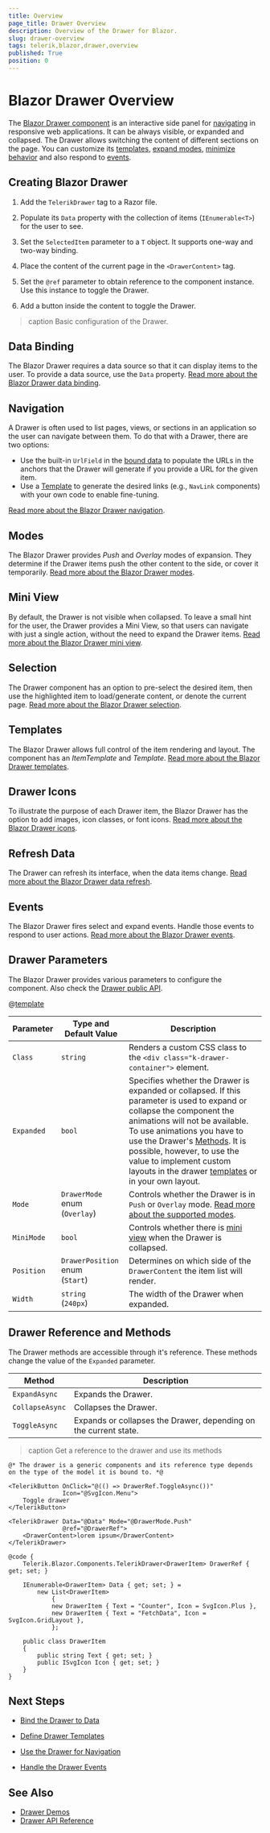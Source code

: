 ```yaml
---
title: Overview
page_title: Drawer Overview
description: Overview of the Drawer for Blazor.
slug: drawer-overview
tags: telerik,blazor,drawer,overview
published: True
position: 0
---
```


# Blazor Drawer Overview

The <a href="https://www.telerik.com/blazor-ui/drawer" target="_blank">Blazor Drawer component</a> is an interactive side panel for [navigating](slug:drawer-navigation) in responsive web applications. It can be always visible, or expanded and collapsed. The Drawer allows switching the content of different sections on the page. You can customize its [templates](slug:drawer-templates), [expand modes](slug:drawer-modes), [minimize behavior](slug:drawer-mini-mode) and also respond to [events](slug:drawer-events).

## Creating Blazor Drawer

1. Add the `TelerikDrawer` tag to a Razor file.

1. Populate its `Data` property with the collection of items (`IEnumerable<T>`) for the user to see.

3. Set the `SelectedItem` parameter to a `T` object. It supports one-way and two-way binding.

4. Place the content of the current page in the `<DrawerContent>` tag.

5. Set the `@ref` parameter to obtain reference to the component instance. Use this instance to toggle the Drawer.

6. Add a button inside the content to toggle the Drawer.

>caption Basic configuration of the Drawer.

<demo metaUrl="client/drawer/overview/" height="420"></demo>

## Data Binding

The Blazor Drawer requires a data source so that it can display items to the user. To provide a data source, use the `Data` property. [Read more about the Blazor Drawer data binding](slug:drawer-data-binding).

## Navigation

A Drawer is often used to list pages, views, or sections in an application so the user can navigate between them. To do that with a Drawer, there are two options:

* Use the built-in `UrlField` in the [bound data](slug:drawer-data-binding) to populate the URLs in the anchors that the Drawer will generate if you provide a URL for the given item.
* Use a [Template](slug:drawer-templates) to generate the desired links (e.g., `NavLink` components) with your own code to enable fine-tuning.

[Read more about the Blazor Drawer navigation](slug:drawer-navigation).

## Modes

The Blazor Drawer provides *Push* and *Overlay* modes of expansion. They determine if the Drawer items push the other content to the side, or cover it temporarily. [Read more about the Blazor Drawer modes](slug:drawer-modes).

## Mini View

By default, the Drawer is not visible when collapsed. To leave a small hint for the user, the Drawer provides a Mini View, so that users can navigate with just a single action, without the need to expand the Drawer items. [Read more about the Blazor Drawer mini view](slug:drawer-mini-mode).

## Selection

The Drawer component has an option to pre-select the desired item, then use the highlighted item to load/generate content, or denote the current page. [Read more about the Blazor Drawer selection](slug:drawer-selection).

## Templates

The Blazor Drawer allows full control of the item rendering and layout. The component has an *ItemTemplate* and *Template*. [Read more about the Blazor Drawer templates](slug:drawer-templates).

## Drawer Icons

To illustrate the purpose of each Drawer item, the Blazor Drawer has the option to add images, icon classes, or font icons. [Read more about the Blazor Drawer icons](slug:drawer-icons).

## Refresh Data

The Drawer can refresh its interface, when the data items change. [Read more about the Blazor Drawer data refresh](slug:drawer-refresh-data).

## Events

The Blazor Drawer fires select and expand events. Handle those events to respond to user actions. [Read more about the Blazor Drawer events](slug:drawer-events).

## Drawer Parameters

The Blazor Drawer provides various parameters to configure the component. Also check the [Drawer public API](slug:Telerik.Blazor.Components.TelerikDrawer-1).

@[template](/_contentTemplates/common/parameters-table-styles.md#table-layout)

| Parameter | Type and Default Value | Description |
| --- | --- | --- |
| `Class` | `string` | Renders a custom CSS class to the `<div class="k-drawer-container">` element. |
| `Expanded` | `bool` | Specifies whether the Drawer is expanded or collapsed. If this parameter is used to expand or collapse the component the animations will not be available. To use animations you have to use the Drawer's [Methods](#drawer-reference-and-methods). It is possible, however, to use the value to implement custom layouts in the drawer [templates](slug:drawer-templates) or in your own layout.|
| `Mode` | `DrawerMode` enum <br /> (`Overlay`) | Controls whether the Drawer is in `Push` or `Overlay` mode. [Read more about the supported modes](slug:drawer-modes). |
| `MiniMode` | `bool` | Controls whether there is [mini view](slug:drawer-mini-mode) when the Drawer is collapsed. |
| `Position` | `DrawerPosition` enum <br /> (`Start`) | Determines on which side of the `DrawerContent` the item list will render. |
| `Width` | `string` <br /> (`240px`) | The width of the Drawer when expanded. |

## Drawer Reference and Methods

The Drawer methods are accessible through it's reference. These methods change the value of the `Expanded` parameter.

| Method | Description |
| --- | --- |
| `ExpandAsync` | Expands the Drawer. |
| `CollapseAsync` | Collapses the Drawer. |
| `ToggleAsync` | Expands or collapses the Drawer, depending on the current state. |

>caption Get a reference to the drawer and use its methods

````RAZOR
@* The drawer is a generic components and its reference type depends on the type of the model it is bound to. *@

<TelerikButton OnClick="@(() => DrawerRef.ToggleAsync())"
               Icon="@SvgIcon.Menu">
    Toggle drawer
</TelerikButton>

<TelerikDrawer Data="@Data" Mode="@DrawerMode.Push"
               @ref="@DrawerRef">
    <DrawerContent>lorem ipsum</DrawerContent>
</TelerikDrawer>

@code {
    Telerik.Blazor.Components.TelerikDrawer<DrawerItem> DrawerRef { get; set; }

    IEnumerable<DrawerItem> Data { get; set; } =
        new List<DrawerItem>
            {
            new DrawerItem { Text = "Counter", Icon = SvgIcon.Plus },
            new DrawerItem { Text = "FetchData", Icon = SvgIcon.GridLayout },
            };

    public class DrawerItem
    {
        public string Text { get; set; }
        public ISvgIcon Icon { get; set; }
    }
}
````

## Next Steps

* [Bind the Drawer to Data](slug:drawer-data-binding)

* [Define Drawer Templates](slug:drawer-templates)

* [Use the Drawer for Navigation](slug:drawer-navigation)

* [Handle the Drawer Events](slug:drawer-events)

## See Also

* [Drawer Demos](https://demos.telerik.com/blazor-ui/drawer/overview)
* [Drawer API Reference](slug:Telerik.Blazor.Components.TelerikDrawer-1)
